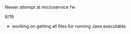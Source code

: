 Newer attempt at microservice fw

8/19

- working on getting all files for running Java executable

